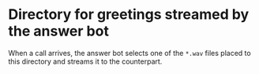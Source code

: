 # Directory for greetings streamed by the answer bot

When a call arrives, the answer bot selects one of the `*.wav` files placed to this directory and streams it to the 
counterpart.